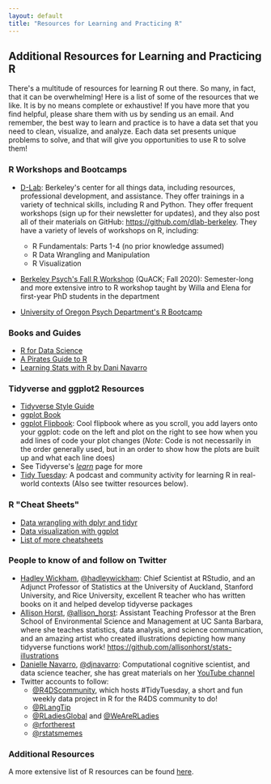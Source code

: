 ```yaml
---
layout: default
title: "Resources for Learning and Practicing R"
---
```


## Additional Resources for Learning and Practicing R

There's a multitude of resources for learning R out there. So many, in fact, that it can be overwhelming! Here is a list of some of the resources that we like. It is by no means complete or exhaustive! If you have more that you find helpful, please share them with us by sending us an email. And remember, the best way to learn and practice is to have a data set that you need to clean, visualize, and analyze. Each data set presents unique problems to solve, and that will give you opportunities to use R to solve them!


### R Workshops and Bootcamps
* [D-Lab](https://dlab.berkeley.edu/): Berkeley's center for all things data, including resources, professional development, and assistance. They offer trainings in a variety of technical skills, including R and Python. They offer frequent workshops (sign up for their newsletter for updates), and they also post all of their materials on GitHub: https://github.com/dlab-berkeley. They have a variety of levels of workshops on R, including:
  * R Fundamentals: Parts 1-4 (no prior knowledge assumed)
  * R Data Wrangling and Manipulation
  * R Visualization

* [Berkeley Psych's Fall R Workshop](https://ucb-psychology-quack.github.io/UCB-Psych-QuACK.github.io/) (QuACK; Fall 2020): Semester-long and more extensive intro to R workshop taught by Willa and Elena for first-year PhD students in the department

* [University of Oregon Psych Department's R Bootcamp](https://uopsych-r-bootcamp-2020.netlify.app/)


### Books and Guides
* [R for Data Science](https://r4ds.had.co.nz/)
* [A Pirates Guide to R](https://bookdown.org/ndphillips/YaRrr/)
* [Learning Stats with R by Dani Navarro](https://learningstatisticswithr.com/)


### Tidyverse and ggplot2 Resources
* [Tidyverse Style Guide](https://style.tidyverse.org/)
* [ggplot Book](https://ggplot2-book.org/)
* [ggplot Flipbook](https://evamaerey.github.io/ggplot_flipbook/ggplot_flipbook_xaringan.html#1): Cool flipbook where as you scroll, you add layers onto your ggplot: code on the left and plot on the right to see how when you add lines of code your plot changes (*Note*: Code is not necessarily in the order generally used, but in an order to show how the plots are built up and what each line does)
* See Tidyverse's [*learn*](https://www.tidyverse.org/learn/) page for more
* [Tidy Tuesday](https://www.tidytuesday.com/): A podcast and community activity for learning R in real-world contexts (Also see twitter resources below). 


### R "Cheat Sheets"
* [Data wrangling with dplyr and tidyr](https://rstudio.com/wp-content/uploads/2015/02/data-wrangling-cheatsheet.pdf)
* [Data visualization with ggplot](https://github.com/rstudio/cheatsheets/blob/master/data-visualization-2.1.pdf)
* [List of more cheatsheets](https://www.rstudio.com/resources/cheatsheets/)


### People to know of and follow on Twitter
* [Hadley Wickham](http://hadley.nz/), [@hadleywickham](https://twitter.com/hadleywickham): Chief Scientist at RStudio, and an Adjunct Professor of Statistics at the University of Auckland, Stanford University, and Rice University, excellent R teacher who has written books on it and helped develop tidyverse packages
* [Allison Horst](https://www.allisonhorst.com/), [@allison_horst](https://twitter.com/allison_horst): Assistant Teaching Professor at the Bren School of Environmental Science and Management at UC Santa Barbara, where she teaches statistics, data analysis, and science communication, and an amazing artist who created illustrations depicting how many tidyverse functions work! https://github.com/allisonhorst/stats-illustrations
* [Danielle Navarro](https://djnavarro.net/), [@djnavarro](https://twitter.com/djnavarro): Computational cognitive scientist, and data science teacher, she has great materials on her [YouTube channel](https://www.youtube.com/c/DanielleNavarro77)
* Twitter accounts  to follow:
  * [@R4DScommunity](https://twitter.com/R4DScommunity), which hosts #TidyTuesday, a short and fun weekly data project in R for the R4DS community to do!
  * [@RLangTip](https://twitter.com/RLangTip)
  * [@RLadiesGlobal](https://twitter.com/RLadiesGlobal) and [@WeAreRLadies](https://twitter.com/WeAreRLadies)
  * [@rfortherest](https://twitter.com/rfortherest)
  * [@rstatsmemes](https://twitter.com/rstatsmemes)




### Additional Resources
A more extensive list of R resources can be found [here](https://docs.google.com/document/d/13zJIeqX8WSoVI-aQi5CgD82-EtWtBTgDthMnW_eFtbs/mobilebasic?urp=gmail_link&gxids=7628#heading=h.es9em07whllv).
